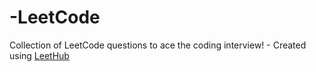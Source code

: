 # -LeetCode
Collection of LeetCode questions to ace the coding interview! - Created using [LeetHub](https://github.com/QasimWani/LeetHub)
